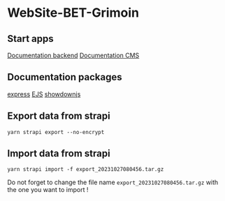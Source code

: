 # WebSite-BET-Grimoin
## Start apps
[Documentation backend](./src/backend/README.md)
[Documentation CMS](./src/cms/README.md)

## Documentation packages
[express](https://expressjs.com/en/4x/api.htm)
[EJS](https://ejs.co/#docs)
[showdownjs](https://github.com/showdownjs/showdown)


## Export data from strapi
```
yarn strapi export --no-encrypt

```
## Import data from strapi
```
yarn strapi import -f export_20231027080456.tar.gz

```
Do not forget to change the file name `export_20231027080456.tar.gz` with the one you want to import !